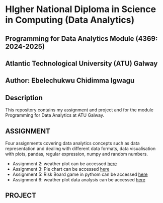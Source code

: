 # HIgher National Diploma in Science in Computing (Data Analytics)
## Programming for Data Analytics Module (4369: 2024-2025)
## Atlantic Technological University (ATU) Galway
## Author: Ebelechukwu Chidimma Igwagu

## Description
This repository contains my assignment and project and for the module Programming for Data Analytics at ATU Galway.

## ASSIGNMENT
Four assignments covering data analytics concepts such as data representation and dealing with different data formats, data visualisation with plots, pandas, regular expression, numpy and random numbers.

- Assignment 2: weather plot can be accessed [here](https://github.com/Gtalen/PFDA/blob/main/pfda_assignment/assignment2_weather.ipynb)
- Assignment 3: Pie chart  can be accessed [here](https://github.com/Gtalen/PFDA/blob/main/pfda_assignment/assignment03_pie.ipynb)
- Assignment 5: Risk Board game in pythom  can be accessed [here](https://github.com/Gtalen/PFDA/blob/main/pfda_assignment/assignment_5_risk.ipynb)
- Assignment 6: weather plot data analysis can be accessed [here](https://github.com/Gtalen/PFDA/blob/main/pfda_assignment/assignment_6_weather.ipynb)




## PROJECT

